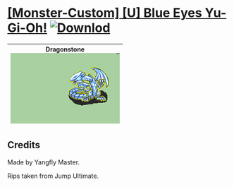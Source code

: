 # [\[Monster-Custom\] \[U\] Blue Eyes Yu-Gi-Oh!](./) [![Downlod](https://img.shields.io/badge/Download--red?style=social&logo=github)](https://minhaskamal.github.io/DownGit/#/home?url=https://github.com/Klokinator/FE-Repo/tree/main/Battle%20Animations%2FMonsters%20-%20Dragons%20and%20Special%2F%5BMonster-Custom%5D%20%5BU%5D%20Blue%20Eyes%20Yu-Gi-Oh!)

| <b>Dragonstone</b><br/><img alt="Dragonstone animation" src="./8.%20Dragonstone/Dragonstone.gif"/> |
| :---: |

## Credits

Made by Yangfly Master.

Rips taken from Jump Ultimate.

